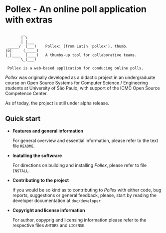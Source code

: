 
# Pollex - An online poll application with extras

```
        _
       | \        
       | |___
 _____/  (___)    Pollex: (from Latin 'pollex'), thumb.
|o|     (_____)
|_|____  (____)   A thumbs-up tool for collaborative teams.
       \_(___)   
 
 Pollex is a web-based application for conducing online polls.
```

*Pollex* was originally developed as a didactic project in an undergraduate course on Open Source Systems for Computer Science / Engineering students at University of São Paulo, with support of the ICMC Open Source Competence Center.

As of today, the project is still under alpha release.

## Quick start

- **Features and general information**
   
   For general overview and essential information, please refer to the text file `README`. 

- **Inatalling the softwrare**

    For directions on building and installing _Pollex_, please refer to file `INSTALL`.

- **Contributing to the project**

    If you would be so kind as to contributing to _Pollex_ with either code, bug reports, suggestions or general feedback, please, start by reading the developer documentation at `doc/developer`
    
- **Copyright and license information**

   For author, copyprig and licensing information please refer to the respective files `AHTORS` and `LICENSE`.
